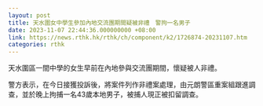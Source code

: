 ```yaml
---
layout: post
title: 天水圍女中學生參加內地交流團期間疑被非禮　警拘一名男子
date: 2023-11-07 22:44:36.000000000 +08:00
link: https://news.rthk.hk/rthk/ch/component/k2/1726874-20231107.htm
categories: rthk
---
```


天水圍區一間中學的女生早前在內地參與交流團期間，懷疑被人非禮。

警方表示，在今日接獲投訴後，將案件列作非禮案處理，由元朗警區重案組跟進調查，並於晚上拘捕一名43歲本地男子，被捕人現正被扣留調查。

